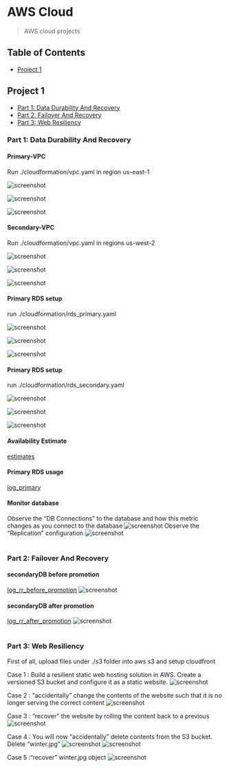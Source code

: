 # AWS Cloud
> AWS cloud projects

## Table of Contents
* [Project 1](#project-1)


## Project 1
* [Part 1: Data Durability And Recovery](#part-1)
* [Part 2: Failover And Recovery](#part-2)
* [Part 3: Web Resiliency](#part-3)

### Part 1: Data Durability And Recovery

#### Primary-VPC
Run ./cloudformation/vpc.yaml in region us-east-1

![screenshot](./screenshots/primary_Vpc.png)

![screenshot](./screenshots/primaryVPC_subnets.png)

![screenshot](./screenshots/primary_subnet_routing.png)
<br />
#### Secondary-VPC
Run ./cloudformation/vpc.yaml in regions us-west-2

![screenshot](./screenshots/secondary_Vpc.png)

![screenshot](./screenshots/secondaryVPC_subnets.png)

![screenshot](./screenshots/secondary_subnet_routing.png)
<br />
#### Primary RDS setup
run ./cloudformation/rds_primary.yaml

![screenshot](./screenshots/primaryDB_config2.png)

![screenshot](./screenshots/primaryDB_config.png)

![screenshot](./screenshots/primaryDB_subnetgroup.png)
<br />
#### Primary RDS setup
run ./cloudformation/rds_secondary.yaml

![screenshot](./screenshots/secondaryDB_config2.png)

![screenshot](./screenshots/secondaryDB_config.png)

![screenshot](./screenshots/secondaryDB_subnetgroup.png)
<br />
#### Availability Estimate
[estimates](logs/estimates.txt)
<br />
#### Primary RDS usage
[log_primary](logs/log_primary.txt)
<br />
#### Monitor database
Observe the “DB Connections” to the database and how this metric changes as you connect to the database
![screenshot](./screenshots/monitoring_connections.png)
Observe the “Replication” configuration
![screenshot](./screenshots/monitoring_replication.png)
<br />
<br />
### Part 2: Failover And Recovery

#### secondaryDB before promotion
[log_rr_before_promotion](logs/log_rr_before_promotion.txt)
![screenshot](./screenshots/rr_before_promotion.png)
<br />
#### secondaryDB after promotion
[log_rr_after_promotion](logs/log_rr_after_promotion.txt)
![screenshot](./screenshots/rr_after_promotion.png)
<br />
<br />
### Part 3: Web Resiliency
First of all, upload files under ./s3 folder into aws s3 and setup cloudfront

Case 1 : Build a resilient static web hosting solution in AWS. Create a versioned S3 bucket and configure it as a static website.
![screenshot](./screenshots/s3_original.png)
<br />

Case 2 : “accidentally” change the contents of the website such that it is no longer serving the correct content
![screenshot](./screenshots/s3_season.png)
<br />

Case 3 : “recover” the website by rolling the content back to a previous
![screenshot](./screenshots/s3_season_revert.png)
<br />

Case 4 : You will now “accidentally” delete contents from the S3 bucket. Delete “winter.jpg”
![screenshot](./screenshots/s3_delete_marker.png)
![screenshot](./screenshots/s3_deletion.png)
<br />

Case 5 :“recover” winter.jpg object
![screenshot](./screenshots/s3_delete_revert.png)

